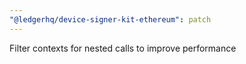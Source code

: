 ```yaml
---
"@ledgerhq/device-signer-kit-ethereum": patch
---
```


Filter contexts for nested calls to improve performance
